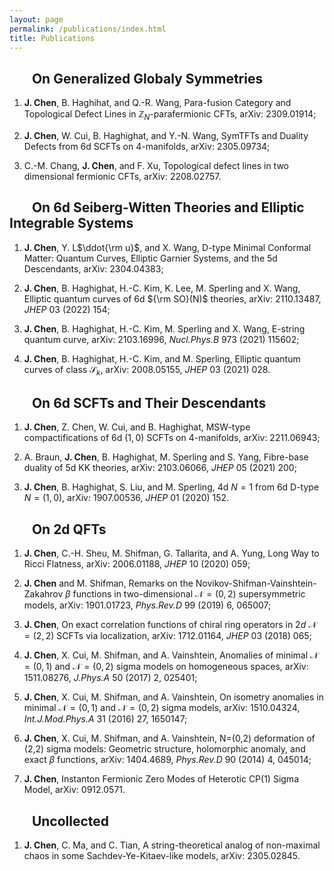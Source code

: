 ```yaml
---
layout: page
permalink: /publications/index.html
title: Publications
---
```


## &emsp;&nbsp;&nbsp; On Generalized Globaly Symmetries 


1. **J. Chen**, B. Haghihat, and Q.-R. Wang, Para-fusion Category and Topological Defect Lines in $\mathbb{Z}_N$-parafermionic CFTs, arXiv: 2309.01914;
   
2. **J. Chen**, W. Cui, B. Haghighat, and Y.-N. Wang, SymTFTs and Duality Defects from 6d SCFTs on 4-manifolds, arXiv: 2305.09734;
   
3. C.-M. Chang, **J. Chen**, and F. Xu, Topological defect lines in two dimensional fermionic CFTs, arXiv: 2208.02757.


## &emsp;&nbsp;&nbsp; On 6d Seiberg-Witten Theories and Elliptic Integrable Systems


1. **J. Chen**, Y. L$\ddot{\rm u}$, and X. Wang, D-type Minimal Conformal Matter: Quantum Curves, Elliptic Garnier Systems, and the 5d Descendants, arXiv: 2304.04383;
   
2. **J. Chen**, B. Haghighat, H.-C. Kim, K. Lee, M. Sperling and X. Wang, Elliptic quantum curves of 6d ${\rm SO}(N)$ theories, arXiv: 2110.13487, *JHEP* 03 (2022) 154;
   
3. **J. Chen**, B. Haghighat, H.-C. Kim, M. Sperling and X. Wang, E-string quantum curve, arXiv: 2103.16996, *Nucl.Phys.B* 973 (2021) 115602;

4. **J. Chen**, B. Haghighat, H.-C. Kim, and M. Sperling, Elliptic quantum curves of class $\mathcal{S}_k$, arXiv: 2008.05155, *JHEP* 03 (2021) 028.


## &emsp;&nbsp;&nbsp; On 6d SCFTs and Their Descendants


1. **J. Chen**, Z. Chen, W. Cui, and B. Haghighat, MSW-type compactifications of 6d $(1,0)$ SCFTs on 4-manifolds, arXiv: 2211.06943;
   
2. A. Braun, **J. Chen**, B. Haghighat, M. Sperling and S. Yang, Fibre-base duality of 5d KK theories, arXiv: 2103.06066, *JHEP* 05 (2021) 200;
   
3. **J. Chen**, B. Haghighat, S. Liu, and M. Sperling, 4d $N=1$ from 6d D-type $N=(1,0)$, arXiv: 1907.00536, *JHEP* 01 (2020) 152.


## &emsp;&nbsp;&nbsp; On 2d QFTs


1. **J. Chen**, C.-H. Sheu, M. Shifman, G. Tallarita, and A. Yung, Long Way to Ricci Flatness, arXiv: 2006.01188, *JHEP* 10 (2020) 059;
   
2. **J. Chen** and M. Shifman, Remarks on the Novikov-Shifman-Vainshtein-Zakahrov $\beta$ functions in two-dimensional $\mathcal{N}=(0,2)$ supersymmetric models, arXiv: 1901.01723, *Phys.Rev.D* 99 (2019) 6, 065007;
   
3. **J. Chen**, On exact correlation functions of chiral ring operators in $2d$ $\mathcal{N}=(2,2)$ SCFTs via localization, arXiv: 1712.01164, *JHEP* 03 (2018) 065;

4. **J. Chen**, X. Cui, M. Shifman, and A. Vainshtein, Anomalies of minimal $\mathcal{N}=(0,1)$ and $\mathcal{N}=(0,2)$ sigma models on homogeneous spaces, arXiv: 1511.08276, *J.Phys.A* 50 (2017) 2, 025401;

5. **J. Chen**, X. Cui, M. Shifman, and A. Vainshtein, On isometry anomalies in minimal $\mathcal{N}=(0,1)$ and $\mathcal{N}=(0,2)$ sigma models, arXiv: 1510.04324, *Int.J.Mod.Phys.A* 31 (2016) 27, 1650147;

6. **J. Chen**, X. Cui, M. Shifman, and A. Vainshtein, N=(0,2) deformation of (2,2) sigma models: Geometric structure, holomorphic anomaly, and exact $\beta$ functions, arXiv: 1404.4689, *Phys.Rev.D* 90 (2014) 4, 045014;

7. **J. Chen**, Instanton Fermionic Zero Modes of Heterotic CP(1) Sigma Model, arXiv: 0912.0571.


## &emsp;&nbsp;&nbsp; Uncollected


1. **J. Chen**, C. Ma, and C. Tian, A string-theoretical analog of non-maximal chaos in some Sachdev-Ye-Kitaev-like models, arXiv: 2305.02845.



